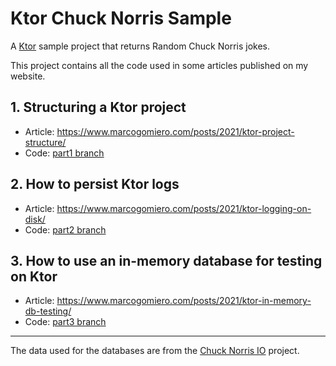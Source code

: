 # Ktor Chuck Norris Sample

A [Ktor](http://ktor.io) sample project that returns Random Chuck Norris jokes.

This project contains all the code used in some articles published on my website.

## 1. Structuring a Ktor project

- Article: https://www.marcogomiero.com/posts/2021/ktor-project-structure/
- Code: [part1 branch](https://github.com/prof18/ktor-chuck-norris-sample/tree/part1)

## 2. How to persist Ktor logs

- Article: https://www.marcogomiero.com/posts/2021/ktor-logging-on-disk/
- Code: [part2 branch](https://github.com/prof18/ktor-chuck-norris-sample/tree/part2)

## 3. How to use an in-memory database for testing on Ktor

- Article: https://www.marcogomiero.com/posts/2021/ktor-in-memory-db-testing/
- Code: [part3 branch](https://github.com/prof18/ktor-chuck-norris-sample/tree/part3)

----

The data used for the databases are from the [Chuck Norris IO](https://github.com/chucknorris-io/chuck-db) project.
